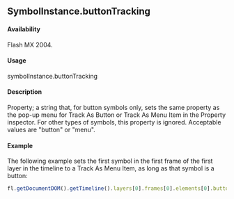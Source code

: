## SymbolInstance.buttonTracking

#### Availability

Flash MX 2004.

#### Usage

symbolInstance.buttonTracking

#### Description

Property; a string that, for button symbols only, sets the same property as the pop-up menu for Track As Button or Track As Menu Item in the Property inspector. For other types of symbols, this property is ignored. Acceptable values are "button" or "menu".

#### Example

The following example sets the first symbol in the first frame of the first layer in the timeline to a Track As Menu Item, as long as that symbol is a button:

```javascript
fl.getDocumentDOM().getTimeline().layers[0].frames[0].elements[0].buttonTracking = "menu";
```
